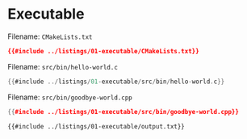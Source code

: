 # Executable

Filename: `CMakeLists.txt`

```cmake
{{#include ../listings/01-executable/CMakeLists.txt}}
```

Filename: `src/bin/hello-world.c`

```c
{{#include ../listings/01-executable/src/bin/hello-world.c}}
```

Filename: `src/bin/goodbye-world.cpp`

```cpp
{{#include ../listings/01-executable/src/bin/goodbye-world.cpp}}
```

```txt
{{#include ../listings/01-executable/output.txt}}
```